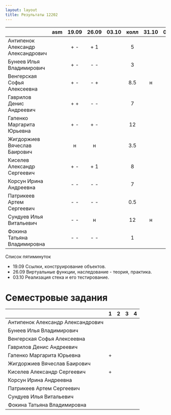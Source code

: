 ```yaml
---
layout: layout
title: Результаты 12202
---
```

|                                       |asm|19.09|26.09|03.10|колл |31.10|07.11|14.11|
|---------------------------------------|:-:|:---:|:---:|:---:|:---:|:---:|:---:|:---:|
| Антипенок Александр Александрович     |   | + - | + 1 |     |  5  |     |     |  н  | 
| Бунеев Илья Владимирович              |   | + - | - - |     |  3  |     |     |     | 
| Венгерская Софья Алексеевна           |   | + - | - + |     | 8.5 |  н  |     |     |  
| Гаврилов Денис Андреевич              |   | + + | - - |     |  7  |     |     |     |  
| Гапенко Маргарита Юрьевна             |   | + - | + - |     | 12  |     |     |     | 
| Жигдоржиев Вячеслав Баирович          |   |  н  |  н  |     | 3.5 |     |  н  |  н  |  
| Киселев Александр Сергеевич           |   | + - | + 1 |     |  8  |     |     |     |     
| Корсун Ирина Андреевна                |   | - - | - - |     |  7  |     |     |     |     
| Патрикеев Артем Сергеевич             |   | - - | - - |     | 0.5 |     |  н  |  н  |          
| Сундуев Илья Витальевич               |   | - - |  н  |     | 12  |  н  |  н  |     |            
| Фокина Татьяна Владимировна           |   | - - | - - |     |  1  |     |     |     |              

Список пятиминуток

  * 19.09 Ссылки, конструирование объектов.
  * 26.09 Виртуальные функции, наследование - теория, практика.
  * 03.10 Реализация стека и его тестирование.

Семестровые задания
===================
|                                  | 1 | 2 | 3 | 4 |
|----------------------------------|:-:|:-:|:-:|:-:|
|Антипенок Александр Александрович |   |   |   |   |
|Бунеев Илья Владимирович          |   |   |   |   |
|Венгерская Софья Алексеевна       |   |   |   |   |
|Гаврилов Денис Андреевич          |   |   |   |   |
|Гапенко Маргарита Юрьевна         | + |   |   |   |
|Жигдоржиев Вячеслав Баирович      |   |   |   |   |
|Киселев Александр Сергеевич       | + |   |   |   |
|Корсун Ирина Андреевна            |   |   |   |   |
|Патрикеев Артем Сергеевич         |   |   |   |   |
|Сундуев Илья Витальевич           |   |   |   |   |
|Фокина Татьяна Владимировна       |   |   |   |   |
